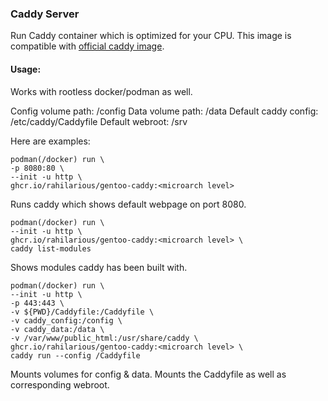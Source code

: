 ### Caddy Server

Run Caddy container which is optimized for your CPU. This image is compatible with [official caddy image](https://hub.docker.com/_/caddy).

#### Usage:
Works with rootless docker/podman as well.

Config volume path: /config
Data volume path: /data
Default caddy config: /etc/caddy/Caddyfile
Default webroot: /srv

Here are examples:

```
podman(/docker) run \
-p 8080:80 \
--init -u http \
ghcr.io/rahilarious/gentoo-caddy:<microarch level>
```
Runs caddy which shows default webpage on port 8080.

```
podman(/docker) run \
--init -u http \
ghcr.io/rahilarious/gentoo-caddy:<microarch level> \
caddy list-modules
```
Shows modules caddy has been built with.

```
podman(/docker) run \
--init -u http \
-p 443:443 \
-v ${PWD}/Caddyfile:/Caddyfile \
-v caddy_config:/config \
-v caddy_data:/data \
-v /var/www/public_html:/usr/share/caddy \
ghcr.io/rahilarious/gentoo-caddy:<microarch level> \
caddy run --config /Caddyfile
```
Mounts volumes for config & data. Mounts the Caddyfile as well as corresponding webroot.
